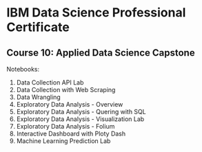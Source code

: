 # IBM Data Science Professional Certificate
## Course 10: Applied Data Science Capstone 

Notebooks:
1. Data Collection API Lab
2. Data Collection with Web Scraping
3. Data Wrangling
4. Exploratory Data Analysis - Overview
5. Exploratory Data Analysis - Quering with SQL
6. Exploratory Data Analysis - Visualization Lab
7. Exploratory Data Analysis - Folium
8. Interactive Dashboard with Ploty Dash
9. Machine Learning Prediction Lab

